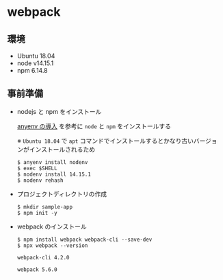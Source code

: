 # webpack  

## 環境

* Ubuntu 18.04
* node v14.15.1
* npm 6.14.8

## 事前準備

* nodejs と npm をインストール

    [anyenv の導入](anyenv/Readme.md) を参考に `node` と `npm` をインストールする
    
    ※ `Ubuntu 18.04` で `apt` コマンドでインストールするとかなり古いバージョンがインストールされるため
    ```
    $ anyenv install nodenv
    $ exec $SHELL
    $ nodenv install 14.15.1
    $ nodenv rehash
    ```

* プロジェクトディレクトリの作成
    ```
    $ mkdir sample-app
    $ npm init -y
    ```

 * webpack のインストール

    ```
    $ npm install webpack webpack-cli --save-dev
    $ npx webpack --version

    webpack-cli 4.2.0

    webpack 5.6.0
    ```






